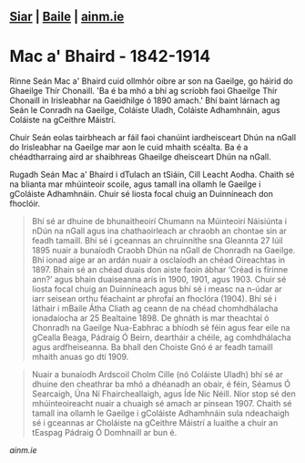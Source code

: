 [Siar](/daoine.xml) | [Baile](/index.html) | [ainm.ie](https://www.ainm.ie/Bio.aspx?ID=266)
------------------
# Mac a' Bhaird - 1842-1914

Rinne Seán Mac a' Bhaird cuid ollmhór oibre ar son na Gaeilge, go háirid do
Ghaeilge Thír Chonaill.  'Ba é ba mhó a bhí ag scríobh faoi Ghaeilge Thír Chonaill in Irisleabhar na Gaeidhilge ó 1890 amach.'  Bhí baint lárnach ag Seán le Conradh na Gaeilge, Coláiste Uladh, Coláiste Adhamhnáin, agus Coláiste na gCeithre Máistrí.

Chuir Seán eolas tairbheach ar fáil faoi chanúint iardheisceart Dhún na nGall do Irisleabhar na Gaeilge mar aon le cuid mhaith scéalta. Ba é a chéadtharraing aird ar shaibhreas Ghaeilge dheisceart Dhún na nGall.

Rugadh Seán Mac a' Bhaird i dTulach an tSiáin, Cill Leacht Aodha. Chaith sé na blianta mar mhúinteoir scoile, agus tamall ina ollamh le Gaeilge i gColáiste Adhamhnáin. Chuir sé liosta focal chuig an Duinníneach don fhoclóir.

> Bhí sé ar dhuine de bhunaitheoirí Chumann na Múinteoirí Náisiúnta i nDún na nGall agus ina chathaoirleach ar chraobh an chontae sin ar feadh tamaill. Bhí sé i gceannas an chruinnithe sna Gleannta 27 Iúil 1895 nuair a bunaíodh Craobh Dhún na nGall de Chonradh na Gaeilge. Bhí ionad aige ar an ardán nuair a osclaíodh an chéad Oireachtas in 1897. Bhain sé an chéad duais don aiste faoin ábhar ‘Créad is fírinne ann?’ agus bhain duaiseanna arís in 1900, 1901, agus 1903. Chuir sé liosta focal chuig an Duinníneach agus bhí sé i measc na n-údar ar iarr seisean orthu féachaint ar phrofaí an fhoclóra (1904). Bhí sé i láthair i mBaile Átha Cliath ag ceann de na chéad chomhdhálacha ionadaíocha ar 25 Bealtaine 1898. De ghnáth is mar theachtaí ó Chonradh na Gaeilge Nua-Eabhrac a bhíodh sé féin agus fear eile na gCealla Beaga, Pádraig Ó Beirn, deartháir a chéile, ag comhdhálacha agus ardfheiseanna. Ba bhall den Choiste Gnó é ar feadh tamaill mhaith anuas go dtí 1909.

> Nuair a bunaíodh Ardscoil Cholm Cille (nó Coláiste Uladh) bhí sé ar dhuine den cheathrar ba mhó a dhéanadh an obair, é féin, Séamus Ó Searcaigh, Úna Ní Fhaircheallaigh, agus Íde Nic Néill. Níor stop sé den mhúinteoireacht nuair a chuaigh sé amach ar pinsean 1907. Chaith sé tamall ina ollamh le Gaeilge i gColáiste Adhamhnáin sula ndeachaigh sé i gceannas ar Choláiste na gCeithre Máistrí a luaithe a chuir an tEaspag Pádraig Ó Domhnaill ar bun é.

*ainm.ie*
